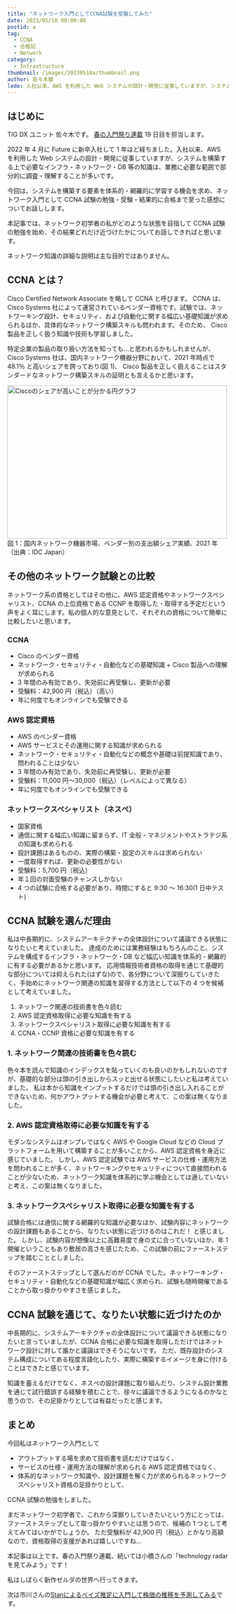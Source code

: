 ```yaml
---
title: "ネットワーク入門としてCCNA試験を受験してみた"
date: 2023/05/18 00:00:00
postid: a
tag:
  - CCNA
  - 合格記
  - Network
category:
  - Infrastructure
thumbnail: /images/20230518a/thumbnail.png
author: 佐々木駿
lede: 入社以来、AWS を利用した Web システムの設計・開発に従事していますが、システムを構築する上で必要なインフラ・ネットワーク・DB 等の知識は、業務に必要な範囲で部分的に調査・理解することが多いです。システムを構築する要素を体系的・網羅的に学習する機会を求め、ネットワーク入門として CCNA 試験の勉強・受験・結果的に合格まで至った感想についてお話しします。
---
```

## はじめに

TIG DX ユニット 佐々木です。
[春の入門祭り連載](/articles/20230417a/) 19 日目を担当します。

2022 年 4 月に Future に新卒入社して 1 年ほど経ちました。入社以来、AWS を利用した Web システムの設計・開発に従事していますが、システムを構築する上で必要なインフラ・ネットワーク・DB 等の知識は、業務に必要な範囲で部分的に調査・理解することが多いです。

今回は、システムを構築する要素を体系的・網羅的に学習する機会を求め、ネットワーク入門として CCNA 試験の勉強・受験・結果的に合格まで至った感想についてお話しします。

本記事では、ネットワーク初学者の私がどのような状態を目指して CCNA 試験の勉強を始め、その結果どれだけ近づけたかについてお話しできればと思います。

ネットワーク知識の詳細な説明は主な目的ではありません。

## CCNA とは？

Cisco Certified Network Associate を略して CCNA と呼びます。 CCNA は、Cisco Systems 社によって運営されているベンダー資格です。試験では、ネットワーキング設計、セキュリティ、および自動化に関する幅広い基礎知識が求められるほか、具体的なネットワーク構築スキルも問われます。そのため、 Cisco 製品を正しく扱う知識や技術も学習しました。

特定企業の製品の取り扱い方法を知っても...と思われるかもしれませんが、Cisco Systems 社は、国内ネットワーク機器分野において、2021 年時点で 48.1％ と高いシェアを誇っており(図 1)、 Cisco 製品を正しく扱えることはスタンダードなネットワーク構築スキルの証明とも言えるかと思います。

<img src="/images/20230518a/image.png" alt="Ciscoのシェアが高いことが分かる円グラフ" width="500" height="348" loading="lazy">
図 1：国内ネットワーク機器市場、ベンダー別の支出額シェア実績、2021 年（出典：IDC Japan）

## その他のネットワーク試験との比較

ネットワーク系の資格としてはその他に、AWS 認定資格やネットワークスペシャリスト、CCNA の上位資格である CCNP を取得した・取得する予定だという声をよく耳にします。私の個人的な意見として、それぞれの資格について簡単に比較したいと思います。

### CCNA

- Cisco のベンダー資格
- ネットワーク・セキュリティ・自動化などの基礎知識 + Cisco 製品への理解が求められる
- 3 年間のみ有効であり、失効前に再受験し、更新が必要
- 受験料：42,900 円（税込）（高い）
- 年に何度でもオンラインでも受験できる

### AWS 認定資格

- AWS のベンダー資格
- AWS サービスとその運用に関する知識が求められる
- ネットワーク・セキュリティ・自動化などの概念や基礎は前提知識であり、問われることは少ない
- 3 年間のみ有効であり、失効前に再受験し、更新が必要
- 受験料：11,000 円〜30,000（税込）（レベルによって異なる）
- 年に何度でもオンラインでも受験できる

### ネットワークスペシャリスト（ネスぺ）

- 国家資格
- 通信に関する幅広い知識に留まらず、IT 全般・マネジメントやストラテジ系の知識も求められる
- 設計課題はあるものの、実際の構築・設定のスキルは求められない
- 一度取得すれば、更新の必要性がない
- 受験料：5,700 円（税込）
- 年１回の対面受験のチャンスしかない
- 4 つの試験に合格する必要があり、時間にすると 9:30 ～ 16:30(1 日中テスト)

## CCNA 試験を選んだ理由

私は中長期的に、システムアーキテクチャの全体設計について議論できる状態になりたいと考えていました。
達成のためには業務経験はもちろんのこと、システムを構成するインフラ・ネットワーク・DB など幅広い知識を体系的・網羅的に有する必要があるかと思います。
応用情報技術者資格の取得を通じて基礎的な部分については抑えられた(はずな)ので、各分野について深掘りしていきたく、手始めにネットワーク関連の知識を習得する方法として以下の 4 つを候補として考えていました。

1. ネットワーク関連の技術書を色々読む
1. AWS 認定資格取得に必要な知識を有する
1. ネットワークスペシャリスト取得に必要な知識を有する
1. CCNA・CCNP 資格に必要な知識を有する

### 1. ネットワーク関連の技術書を色々読む

色々本を読んで知識のインデックスを貼っていくのも良いのかもしれないのですが、基礎的な部分は頭の引き出しからスッと出せる状態にしたいと私は考えていました。
私は本から知識をインプットするだけでは頭の引き出し入れることができないため、何かアウトプットする機会が必要と考えて、この案は無くなりました。

### 2. AWS 認定資格取得に必要な知識を有する

モダンなシステムはオンプレではなく AWS や Google Cloud などの Cloud プラットフォームを用いて構築することが多いことから、AWS 認定資格を身近に感じていました。
しかし、AWS 認定試験では AWS サービスの仕様・運用方法を問われることが多く、ネットワーキングやセキュリティについて直接問われることが少ないため、ネットワーク知識を体系的に学ぶ機会としては適していないと考え、この案は無くなりました。

### 3. ネットワークスペシャリスト取得に必要な知識を有する

試験合格には通信に関する網羅的な知識が必要なほか、試験内容にネットワークの設計課題もあることから、なりたい状態に近づけるのはこれだ！ と感じました。
しかし、試験内容が想像以上に高難易度で身の丈に合っていないほか、年 1 開催ということもあり敷居の高さを感じたため、この試験の前にファーストステップを踏むこととしました。

そのファーストステップとして選んだのが CCNA でした。ネットワーキング・セキュリティ・自動化などの基礎知識が幅広く求められ、試験も随時開催であることから取っ掛かりやすさを感じました。

## CCNA 試験を通じて、なりたい状態に近づけたのか

中長期的に、システムアーキテクチャの全体設計について議論できる状態になりたいと言っていましたが、CCNA 合格に必要な知識を取得しただけではネットワーク設計に対して誰かと議論はできそうにないです。
ただ、既存設計のシステム構成についてある程度言語化したり、実際に構築するイメージを身に付けることはできたと感じています。

知識を蓄えるだけでなく、ネスぺの設計課題に取り組んだり、システム設計業務を通じて試行錯誤する経験を積むことで、徐々に議論できるようになるのかなと思うので、その足掛かりとしては有益だったと感じます。

## まとめ

今回私はネットワーク入門として

- アウトプットする場を求めて技術書を読むだけではなく、
- サービスの仕様・運用方法の理解が求められる AWS 認定資格ではなく、
- 体系的なネットワーク知識や、設計課題を解く力が求められるネットワークスペシャリスト資格の足掛かりとして、

CCNA 試験の勉強をしました。

まだネットワーク初学者で、これから深掘りしていきたいという方にとっては、
ファーストステップとして取っ掛かりやすいとは思うので、候補の 1 つとして考えてみてはいかがでしょうか。
ただ受験料が 42,900 円（税込）とかなり高額なので、資格取得の支援があれば嬉しいですね...

本記事は以上です。春の入門祭り連載、続いては小橋さんの「technology radar を見てみよう」です！

私はしばらく新作ゼルダの世界へ行ってきます。

次は市川さんの[Stanによるベイズ推定に入門して株価の推移を予測してみる](/articles/20230522a/)です。
